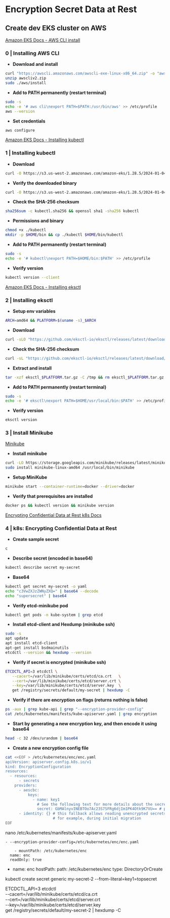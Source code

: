 # Encryption Secret Data at Rest 

## Create dev EKS cluster on AWS

[Amazon EKS Docs - AWS CLI install](https://docs.aws.amazon.com/cli/latest/userguide/getting-started-install.html)

### 0 | Installing AWS CLI

- **Download and install**
```bash
curl "https://awscli.amazonaws.com/awscli-exe-linux-x86_64.zip" -o "awscliv2.zip"
unzip awscliv2.zip
sudo ./aws/install
```
- **Add to PATH permanently (restart terminal)**
```bash
sudo -s
echo -e '# aws cli\nexport PATH=$PATH:/usr/bin/aws' >> /etc/profile
aws --version
```
- **Set credentials**
```bash
aws configure
```

[Amazon EKS Docs - Installing kubectl](https://docs.aws.amazon.com/eks/latest/userguide/eksctl.html)

### 1 | Installing kubectl

- **Download**
```bash
curl -O https://s3.us-west-2.amazonaws.com/amazon-eks/1.28.5/2024-01-04/bin/linux/amd64/kubectl
```
- **Verify the downloaded binary**
```bash
curl -O https://s3.us-west-2.amazonaws.com/amazon-eks/1.28.5/2024-01-04/bin/linux/amd64/kubectl.sha256
```
- **Check the SHA-256 checksum**
```bash
sha256sum -c kubectl.sha256 && openssl sha1 -sha256 kubectl
```
- **Permissions and binary**
```bash
chmod +x ./kubectl
mkdir -p $HOME/bin && cp ./kubectl $HOME/bin/kubectl
```
- **Add to PATH permanently (restart terminal)**
```bash
sudo -s
echo -e '# kubectl\nexport PATH=$HOME/bin:$PATH' >> /etc/profile
```
- **Verify version**
```bash
kubectl version --client
```

[Amazon EKS Docs - Installing eksctl](https://eksctl.io/installation/#)

### 2 | Installing eksctl

- **Setup env variables**
```bash
ARCH=amd64 && PLATFORM=$(uname -s)_$ARCH
```
- **Download**
```bash
curl -sLO "https://github.com/eksctl-io/eksctl/releases/latest/download/eksctl_$PLATFORM.tar.gz"
```
- **Check the SHA-256 checksum**
```bash
curl -sL "https://github.com/eksctl-io/eksctl/releases/latest/download/eksctl_checksums.txt" | grep $PLATFORM | sha256sum --check
```
- **Extract and install**
```bash
tar -xzf eksctl_$PLATFORM.tar.gz -C /tmp && rm eksctl_$PLATFORM.tar.gz && sudo mv /tmp/eksctl /usr/local/bin
```

- **Add to PATH permanently (restart terminal)**
```bash
sudo -s
echo -e '# eksctl\nexport PATH=$HOME/usr/local/bin:$PATH' >> /etc/profile
```
- **Verify version**
```bash
eksctl version
```

### 3 | Install Minikube

[Minikube](https://minikube.sigs.k8s.io/docs/start/)
- **Install minikube**
```bash
curl -LO https://storage.googleapis.com/minikube/releases/latest/minikube-linux-amd64
sudo install minikube-linux-amd64 /usr/local/bin/minikube
```
- **Setup MiniKube**
```bash
minikube start --container-runtime=docker --driver=docker
```
- **Verify that prerequisites are installed**
```bash
docker ps && kubectl version && minikube version
```

[Encrypting Confidential Data at Rest k8s Docs](https://kubernetes.io/docs/tasks/administer-cluster/encrypt-data/)

### 4 | k8s: Encrypting Confidential Data at Rest

- **Create sample secret**
```bash
c
```

- **Describe secret (encoded in base64)**
```bash
kubectl describe secret my-secret
```

- **Base64**
```bash
kubectl get secret my-secret -o yaml
echo "c3VwZXJzZWNyZXQ=" | base64 --decode
echo "supersecret" | base64
```

- **Verify etcd-minikube pod**
```bash
kubectl get pods -n kube-system | grep etcd
```

- **Install etcd-client and Hexdump (minikube ssh)**
```bash
sudo -s
apt update
apt install etcd-client
apt-get install bsdmainutils
etcdctl --version && hexdump --version
```

- **Verify if secret is encrypted (minikube ssh)**
```bash
ETCDCTL_API=3 etcdctl \
   --cacert=/var/lib/minikube/certs/etcd/ca.crt   \
   --cert=/var/lib/minikube/certs/etcd/server.crt \
   --key=/var/lib/minikube/certs/etcd/server.key  \
   get /registry/secrets/default/my-secret | hexdump -C
```

- **Verify if there are encryption on flags (returns nothing is false)**
```bash
ps -aux | grep kube-api | grep "--encryption-provider-config"
cat /etc/kubernetes/manifests/kube-apiserver.yaml | grep encryption
```

- **Start by generating a new encryption key, and then encode it using base64**
```bash
head -c 32 /dev/urandom | base64
```

- **Create a new encryption config file**
```bash
cat <<EOF > /etc/kubernetes/enc/enc.yaml
apiVersion: apiserver.config.k8s.io/v1
kind: EncryptionConfiguration
resources:
  - resources:
      - secrets
    providers:
      - aescbc:
          keys:
            - name: key1
              # See the following text for more details about the secret value
              secret: GbMAlnyvINEBTOo7Ac23S7SFRg6djIm1PK4Otk9K7VU== # put here generated key
      - identity: {} # this fallback allows reading unencrypted secrets;
                     # for example, during initial migration
EOF
```

nano /etc/kubernetes/manifests/kube-apiserver.yaml

    - --encryption-provider-config=/etc/kubernetes/enc/enc.yaml

        - mountPath: /etc/kubernetes/enc
      name: enc
      readOnly: true

  - name: enc
    hostPath:
      path: /etc/kubernetes/enc
      type: DirectoryOrCreate



kubectl create secret generic my-secret-2 --from-literal=key1=topsecret

ETCDCTL_API=3 etcdctl \
   --cacert=/var/lib/minikube/certs/etcd/ca.crt   \
   --cert=/var/lib/minikube/certs/etcd/server.crt \
   --key=/var/lib/minikube/certs/etcd/server.key  \
   get /registry/secrets/default/my-secret-2 | hexdump -C
